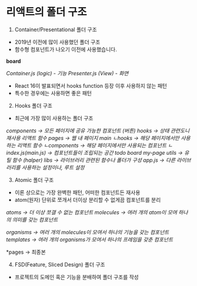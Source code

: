 
# 리액트의 폴더 구조

1. Container/Presentational 폴더 구조
- 2019년 이전에 많이 사용했던 폴더 구조
- 함수형 컴포넌트가 나오기 이전에 사용했습니다.

**board**

*Container.js (logic) - 기능*
*Presenter.js (View) - 화면*

- React 16이 발표되면서 hooks function 등장 이후 사용하지 않는 패턴
- 특수한 경우에는 사용하면 좋은 패턴

2. Hooks 폴더 구조
- 최근에 가장 많이 사용하는 폴더 구조

*components -> 모든 페이지에 공유 가능한 컴포넌트 (버튼)*
*hooks -> 상태 관련도니 재사용 리액트 함수*
*pages -> 웹 내 페이지*
*main*
*ㄴhooks -> 해당 페이지에서만 사용하는 리액트 함수*
*ㄴcomponents -> 해당 페이지에서만 사용되는 컴포넌트*
*ㄴindex.js(main.js) -> 컴포넌트들이 조립되는 공간*
*todo*
*board*
*my-page*
*utils -> 유틸 함수 (halper)*
*libs -> 라이브러리 관련된 함수나 폴더가 구성*
*app.js -> 다른 라이브러리를 사용하는 설정이나, 루트 설정*

3. Atomic 폴더 구조
- 이론 상으로는 가장 완벽한 패턴, 어떠한 컴포넌트든 재사용
- atom(원자) 단위로 쪼개서 더이상 분리할 수 없게끔 컴포넌트를 분리


*atoms -> 더 이상 쪼갤 수 없는 컴포넌트*
*molecules -> 여러 개의 atom이 모여 하나의 의미를 갖는 컴포넌트*

*organisms -> 여러 개의 molecules이 모여서 하나의 기능을 갖는 컴포넌트*
*templates -> 여러 개의 organisms가 모여서 하나의 프레임을 갖춘 컴포넌트*

*pages -> 최종본 

4. FSD(Feature, Sliced Design) 폴더 구조

- 프로젝트의 도메인 혹은 기능을 분배하여 폴더 구조를 작성
